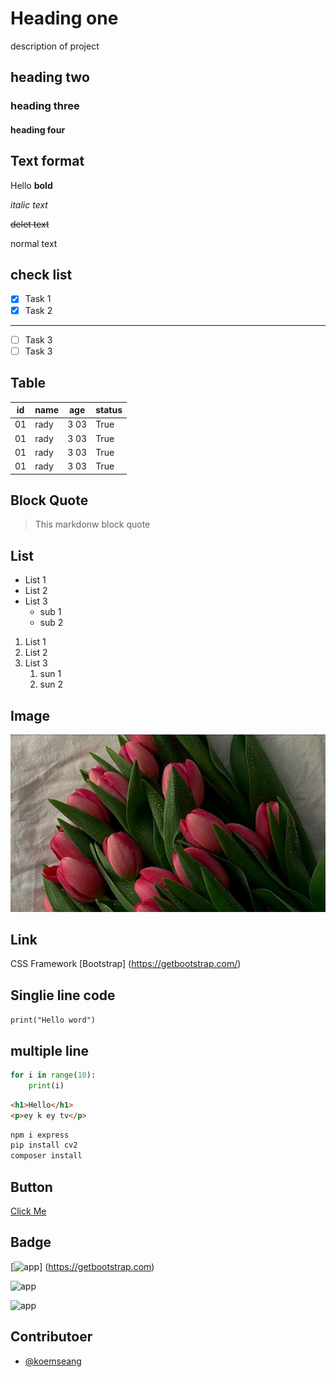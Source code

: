 # Heading one 
description of project
## heading two
### heading three
#### heading four

## Text format

Hello **bold**

*italic text*

~~delet text~~

normal text

## check list
- [x] Task 1
- [x] Task 2
---
- [ ] Task 3
- [ ] Task 3

## Table
|id |  name  |  age | status |
|---| ------ | -----|--------|
|01 |  rady  | 3 03 | True   | 
|01 |  rady  | 3 03 | True   | 
|01 |  rady  | 3 03 | True   | 
|01 |  rady  | 3 03 | True   | 

## Block Quote

> This markdonw block quote

## List 
- List 1
- List 2
- List 3
   - sub 1
   - sub 2
1. List 1
2. List 2
3. List 3 
   1. sun 1
   2. sun 2

## Image
![Dashboard](flower.jpg)

## Link 
CSS Framework [Bootstrap]
(https://getbootstrap.com/)


## Singlie line code
`print("Hello word")`

## multiple line
```python
for i in range(10):
    print(i)

```
```html
<h1>Hello</h1>
<p>ey k ey tv</p>
```

```bash
npm i express
pip install cv2
composer install 
```
## Button
<!-- <a href="https://getbootstrap.com/" target="_blank"> Click Me</a> -->
<a href="https://getbootstrap.com/" target="_blank"> Click Me</a>

## Badge
[![app](https://img.shields.io/badge/button-blue)] (https://getbootstrap.com)

![app](https://img.shields.io/badge/button-click-blue)

![app](https://img.shields.io/badge/button_of-click-blue)

## Contributoer

- [@koemseang](https://i.pinimg.com/1200x/0f/b2/d8/0fb2d8c72bb63b9ed6c32d7aef2af2ff.jpg)
